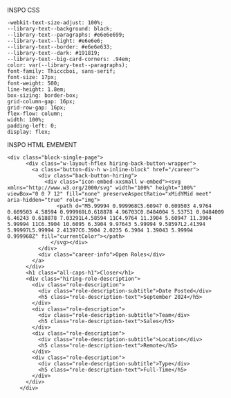 INSPO CSS

    -webkit-text-size-adjust: 100%;
    --library-text--background: black;
    --library-text--paragraphs: #e6e6e699;
    --library-text--light: #e6e6e6;
    --library-text--border: #e6e6e633;
    --library-text--dark: #191819;
    --library-text--big-card-corners: .94em;
    color: var(--library-text--paragraphs);
    font-family: Thicccboi, sans-serif;
    font-size: 17px;
    font-weight: 500;
    line-height: 1.8em;
    box-sizing: border-box;
    grid-column-gap: 16px;
    grid-row-gap: 16px;
    flex-flow: column;
    width: 100%;
    padding-left: 0;
    display: flex;


INSPO HTML EMEMENT

    <div class="block-single-page">
          <div class="w-layout-hflex hiring-back-button-wrapper">
            <a class="button-div-h w-inline-block" href="/career">
              <div class="back-button-hiring">
                <div class="icon-embed-xxsmall w-embed"><svg xmlns="http://www.w3.org/2000/svg" width="100%" height="100%" viewBox="0 0 7 12" fill="none" preserveAspectRatio="xMidYMid meet" aria-hidden="true" role="img">
                    <path d="M5.99994 0.999968C5.60947 0.609503 4.9764 0.609503 4.58594 0.999969L0.618878 4.96703C0.0484004 5.53751 0.0484009 6.46243 0.618878 7.03291L4.58594 11C4.9764 11.3904 5.60947 11.3904 5.99994 11C6.3904 10.6095 6.3904 9.97643 5.99994 9.58597L2.41394 5.99997L5.99994 2.41397C6.3904 2.0235 6.3904 1.39043 5.99994 0.999968Z" fill="currentColor"></path>
                  </svg></div>
              </div>
              <div class="career-info">Open Roles</div>
            </a>
          </div>
          <h1 class="all-caps-h1">Closer</h1>
          <div class="hiring-role-description">
            <div class="role-description">
              <div class="role-description-subtitle">Date Posted</div>
              <h5 class="role-description-text">September 2024</h5>
            </div>
            <div class="role-description">
              <div class="role-description-subtitle">Team</div>
              <h5 class="role-description-text">Sales</h5>
            </div>
            <div class="role-description">
              <div class="role-description-subtitle">Location</div>
              <h5 class="role-description-text">Remote</h5>
            </div>
            <div class="role-description">
              <div class="role-description-subtitle">Type</div>
              <h5 class="role-description-text">Full-Time</h5>
            </div>
          </div>
        </div>

